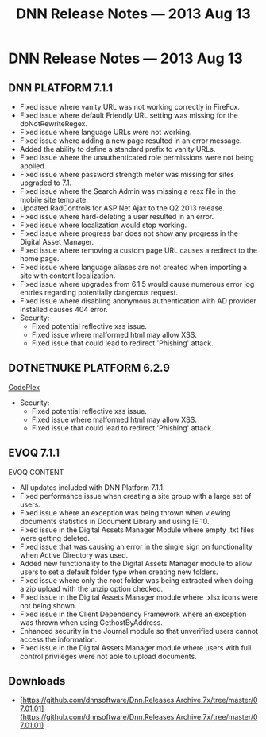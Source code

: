 ﻿---
uid: relnotes-2013-aug-13
locale: en
title: DNN Release Notes — 2013 Aug 13
dnnversion: 09.02.00
---

# DNN Release Notes — 2013 Aug 13

## DNN PLATFORM 7.1.1

*   Fixed issue where vanity URL was not working correctly in FireFox.
*   Fixed issue where default Friendly URL setting was missing for the doNotRewriteRegex.
*   Fixed issue where language URLs were not working.
*   Fixed issue where adding a new page resulted in an error message.
*   Added the ability to define a standard prefix to vanity URLs.
*   Fixed issue where the unauthenticated role permissions were not being applied.
*   Fixed issue where password strength meter was missing for sites upgraded to 7.1.
*   Fixed issue where the Search Admin was missing a resx file in the mobile site template.
*   Updated RadControls for ASP.Net Ajax to the Q2 2013 release.
*   Fixed issue where hard-deleting a user resulted in an error.
*   Fixed issue where localization would stop working.
*   Fixed issue where progress bar does not show any progress in the Digital Asset Manager.
*   Fixed issue where removing a custom page URL causes a redirect to the home page.
*   Fixed issue where language aliases are not created when importing a site with content localization.
*   Fixed issue where upgrades from 6.1.5 would cause numerous error log entries regarding potentially dangerous request.
*   Fixed issue where disabling anonymous authentication with AD provider installed causes 404 error.
*   Security:
    *   Fixed potential reflective xss issue.
    *   Fixed issue where malformed html may allow XSS.
    *   Fixed issue that could lead to redirect 'Phishing' attack.

## DOTNETNUKE PLATFORM 6.2.9

[CodePlex](https://dotnetnuke.codeplex.com/releases/view/110758)

*   Security:
    *   Fixed potential reflective xss issue.
    *   Fixed issue where malformed html may allow XSS.
    *   Fixed issue that could lead to redirect 'Phishing' attack.

## EVOQ 7.1.1

EVOQ CONTENT

*   All updates included with DNN Platform 7.1.1.
*   Fixed performance issue when creating a site group with a large set of users.
*   Fixed issue where an exception was being thrown when viewing documents statistics in Document Library and using IE 10.
*   Fixed issue in the Digital Assets Manager Module where empty .txt files were getting deleted.
*   Fixed issue that was causing an error in the single sign on functionality when Active Directory was used.
*   Added new functionality to the Digital Assets Manager module to allow users to set a default folder type when creating new folders.
*   Fixed issue where only the root folder was being extracted when doing a zip upload with the unzip option checked.
*   Fixed issue in the Digital Assets Manager module where .xlsx icons were not being shown.
*   Fixed issue in the Client Dependency Framework where an exception was thrown when using GethostByAddress.
*   Enhanced security in the Journal module so that unverified users cannot access the information.
*   Fixed issue in the Digital Assets Manager module where users with full control privileges were not able to upload documents.


## Downloads
* [https://github.com/dnnsoftware/Dnn.Releases.Archive.7x/tree/master/07.01.01](https://github.com/dnnsoftware/Dnn.Releases.Archive.7x/tree/master/07.01.01)